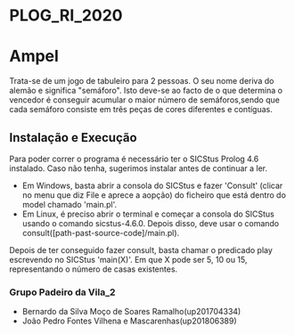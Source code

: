 # PLOG_RI_2020

# Ampel

Trata-se de um jogo de tabuleiro para 2 pessoas.  O seu nome deriva do alemão e significa "semáforo". Isto deve-se ao facto de o  que determina o vencedor é conseguir acumular o maior número de semáforos,sendo que cada semáforo consiste em três peças de cores diferentes e contíguas.


## Instalação e Execução

Para poder correr o programa é necessário ter o SICStus Prolog 4.6 instalado. Caso não tenha, sugerimos instalar antes de continuar a ler.

 * Em Windows, basta abrir a consola do SICStus e fazer 'Consult' (clicar no menu que diz File e aprece a aopção) do ficheiro que está dentro do model chamado 'main.pl'.
 * Em Linux, é preciso abrir o terminal e começar a consola do SICStus usando o comando sicstus-4.6.0. Depois disso, deve usar o comando consult([path-past-source-code]/main.pl).

Depois de ter conseguido fazer consult, basta chamar o predicado play escrevendo no SICStus 'main(X)'. Em que X pode ser 5, 10 ou 15, representando o número de casas existentes.

 ### Grupo Padeiro da Vila_2

* Bernardo da Silva Moço de Soares Ramalho(up201704334)
* João Pedro Fontes Vilhena e Mascarenhas(up201806389)
